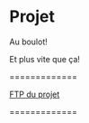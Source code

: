 Projet
======
Au boulot!

Et plus vite que ça!

=============

[FTP du projet](http://as.le-temps.fr.nf)

=============
